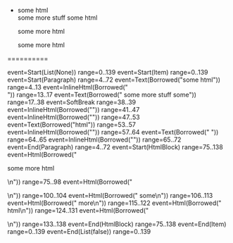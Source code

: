 -
  some html<br> some more stuff some
  <span><span>html</span> </span>
  <p> some more html</p>
  <p>
    some
    more
    html
  </p>

==========

event=Start(List(None)) range=0..139
event=Start(Item) range=0..139
event=Start(Paragraph) range=4..72
event=Text(Borrowed("some html")) range=4..13
event=InlineHtml(Borrowed("<br>")) range=13..17
event=Text(Borrowed(" some more stuff some")) range=17..38
event=SoftBreak range=38..39
event=InlineHtml(Borrowed("<span>")) range=41..47
event=InlineHtml(Borrowed("<span>")) range=47..53
event=Text(Borrowed("html")) range=53..57
event=InlineHtml(Borrowed("</span>")) range=57..64
event=Text(Borrowed(" ")) range=64..65
event=InlineHtml(Borrowed("</span>")) range=65..72
event=End(Paragraph) range=4..72
event=Start(HtmlBlock) range=75..138
event=Html(Borrowed("<p> some more html</p>\n")) range=75..98
event=Html(Borrowed("<p>\n")) range=100..104
event=Html(Borrowed("  some\n")) range=106..113
event=Html(Borrowed("  more\n")) range=115..122
event=Html(Borrowed("  html\n")) range=124..131
event=Html(Borrowed("</p>\n")) range=133..138
event=End(HtmlBlock) range=75..138
event=End(Item) range=0..139
event=End(List(false)) range=0..139
